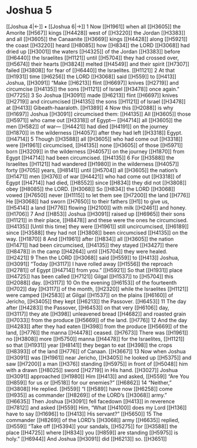 # Joshua 5
[[Joshua 4|←]] • [[Joshua 6|→]]
1 Now [[H1961]] when all [[H3605]] the Amorite [[H567]] kings [[H4428]] west of [[H3220]] the Jordan [[H3383]] and all [[H3605]] the Canaanite [[H3669]] kings [[H4428]] along [[H5921]] the coast [[H3220]] heard [[H8085]] how [[H834]] the LORD [[H3068]] had dried up [[H3001]] the waters [[H4325]] of the Jordan [[H3383]] before [[H6440]] the Israelites [[H1121]] until [[H5704]] they had crossed over, [[H5674]] their hearts [[H3824]] melted [[H4549]] and their spirit [[H7307]] failed [[H3808]] for fear of [[H6440]] the Israelites. [[H1121]] 
2 At that [[H1931]] time [[H6256]] the LORD [[H3068]] said [[H559]] to [[H413]] Joshua, [[H3091]] “Make [[H6213]] flint [[H6697]] knives [[H2719]] and circumcise [[H4135]] the sons [[H1121]] of Israel [[H3478]] once again.” [[H7725]] 
3 So Joshua [[H3091]] made [[H6213]] flint [[H6697]] knives [[H2719]] and circumcised [[H4135]] the sons [[H1121]] of Israel [[H3478]] at [[H413]] Gibeath-haaraloth. [[H1389]] 
4 Now this [[H2088]] is why [[H1697]] Joshua [[H3091]] circumcised them: [[H4135]] All [[H3605]] those [[H5971]] who came out [[H3318]] of Egypt— [[H4714]] all [[H3605]] the men [[H582]] of war— [[H4421]] had died [[H4191]] on the journey [[H1870]] in the wilderness [[H4057]] after they had left [[H3318]] Egypt. [[H4714]] 
5 Though [[H3588]] all [[H3605]] who had come out [[H3318]] were [[H1961]] circumcised, [[H4135]] none [[H3605]] of those [[H5971]] born [[H3209]] in the wilderness [[H4057]] on the journey [[H1870]] from Egypt [[H4714]] had been circumcised. [[H4135]] 
6 For [[H3588]] the Israelites [[H1121]] had wandered [[H1980]] in the wilderness [[H4057]] forty [[H705]] years, [[H8141]] until [[H5704]] all [[H3605]] the nation’s [[H1471]] men [[H376]] of war [[H4421]] who had come out [[H3318]] of Egypt [[H4714]] had died, [[H8552]] since [[H834]] they did not [[H3808]] obey [[H8085]] the LORD. [[H3068]] So [[H834]] the LORD [[H3068]] vowed [[H7650]] never [[H1115]] to let them see [[H7200]] the land [[H776]] He [[H3068]] had sworn [[H7650]] to their fathers [[H1]] to give us, [[H5414]] a land [[H776]] flowing [[H2100]] with milk [[H2461]] and honey. [[H1706]] 
7 And [[H853]] Joshua [[H3091]] raised up [[H6965]] their sons [[H1121]] in their place, [[H8478]] and these were the ones he circumcised. [[H4135]] [Until this time] they were [[H1961]] still uncircumcised, [[H6189]] since [[H3588]] they had not [[H3808]] been circumcised [[H4135]] on the way. [[H1870]] 
8 And [[H1961]] after [[H834]] all [[H3605]] the nation [[H1471]] had been circumcised, [[H4135]] they stayed [[H3427]] there [[H8478]] in the camp [[H4264]] until [[H5704]] they were healed. [[H2421]] 
9 Then the LORD [[H3068]] said [[H559]] to [[H413]] Joshua, [[H3091]] “Today [[H3117]] I have rolled away [[H1556]] the reproach [[H2781]] of Egypt [[H4714]] from you.” [[H5921]] So that [[H1931]] place [[H4725]] has been called [[H7121]] Gilgal [[H1537]] to [[H5704]] this [[H2088]] day. [[H3117]] 
10 On the evening [[H6153]] of the fourteenth [[H702]] day [[H3117]] of the month, [[H2320]] while the Israelites [[H1121]] were camped [[H2583]] at Gilgal [[H1537]] on the plains [[H6160]] of Jericho, [[H3405]] they kept [[H6213]] the Passover. [[H6453]] 
11 The day after [[H4283]] the Passover, [[H6453]] on that very [[H6106]] day, [[H3117]] they ate [[H398]] unleavened bread [[H4682]] and roasted grain [[H7033]] from the produce [[H5669]] of the land. [[H776]] 
12 And the day [[H4283]] after they had eaten [[H398]] from the produce [[H5669]] of the land, [[H776]] the manna [[H4478]] ceased. [[H7673]] There was [[H1961]] no [[H3808]] more [[H5750]] manna [[H4478]] for the Israelites, [[H1121]] so that [[H1931]] year [[H8141]] they began to eat [[H398]] the crops [[H8393]] of the land [[H776]] of Canaan. [[H3667]] 
13 Now when Joshua [[H3091]] was [[H1961]] near Jericho, [[H3405]] he looked up [[H5375]] and saw [[H7200]] a man [[H376]] standing [[H5975]] in front of [[H5048]] him with a drawn [[H8025]] sword [[H2719]] in His hand. [[H3027]] Joshua [[H3091]] approached [[H1980]] Him [[H413]] and asked, [[H559]] “Are You [[H859]] for us or [[H518]] for our enemies?” [[H6862]] 
14 “Neither,” [[H3808]] He replied. [[H559]] “I [[H589]] have now [[H6258]] come [[H935]] as commander [[H8269]] of the LORD’s [[H3068]] army.” [[H6635]] Then Joshua [[H3091]] fell facedown [[H413]] in reverence [[H7812]] and asked [[H559]] Him,  “What [[H4100]] does my Lord [[H136]] have to say [[H1696]] to [[H413]] His servant?” [[H5650]] 
15 The commander [[H8269]] of the LORD’s [[H3068]] army [[H6635]] replied, [[H559]] “Take off [[H5394]] your sandals, [[H5275]] for [[H3588]] the place [[H4725]] where [[H834]] you [[H859]] are standing [[H5975]] is holy.” [[H6944]] And Joshua [[H3091]] did [[H6213]] so. [[H3651]] 
